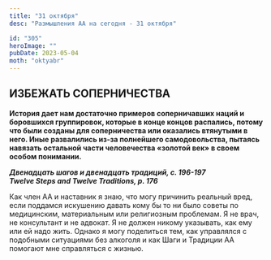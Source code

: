 ```yaml
---
title: "31 октября"
desc: "Размышления АА на сегодня - 31 октября"

id: "305"
heroImage: ""
pubDate: 2023-05-04
moth: "oktyabr"
---
```


## ИЗБЕЖАТЬ СОПЕРНИЧЕСТВА

**История дает нам достаточно примеров соперничавших наций и боровшихся
группировок, которые в конце концов распались, потому что были созданы для
соперничества или оказались втянутыми в него. Иные развалились из-за
полнейшего самодовольства, пытаясь навязать остальной части человечества
«золотой век» в своем особом понимании.**

**_Двенадцать шагов и двенадцать традиций, с. 196-197  
Twelve Steps and Twelve Traditions, p. 176_**

Как член АА и наставник я знаю, что могу причинить реальный вред, если
поддамся искушению давать кому бы то ни было советы по медицинским,
материальным или религиозным проблемам. Я не врач, не консультант и не
адвокат. Я не должен никому указывать, как ему или ей надо жить. Однако я могу
поделиться тем, как управлялся с подобными ситуациями без алкоголя и как Шаги
и Традиции АА помогают мне справляться с жизнью.
